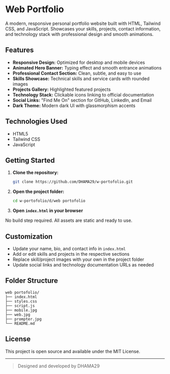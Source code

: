 # Web Portfolio

A modern, responsive personal portfolio website built with HTML, Tailwind CSS, and JavaScript. Showcases your skills, projects, contact information, and technology stack with professional design and smooth animations.

## Features

- **Responsive Design:** Optimized for desktop and mobile devices
- **Animated Hero Banner:** Typing effect and smooth entrance animations
- **Professional Contact Section:** Clean, subtle, and easy to use
- **Skills Showcase:** Technical skills and service cards with rounded images
- **Projects Gallery:** Highlighted featured projects
- **Technology Stack:** Clickable icons linking to official documentation
- **Social Links:** "Find Me On" section for GitHub, LinkedIn, and Email
- **Dark Theme:** Modern dark UI with glassmorphism accents

## Technologies Used

- HTML5
- Tailwind CSS
- JavaScript

## Getting Started

1. **Clone the repository:**
   ```sh
   git clone https://github.com/DHAMA29/w-portofolio.git
   ```
2. **Open the project folder:**
   ```sh
   cd w-portofolio/d/web portofolio
   ```
3. **Open `index.html` in your browser**

No build step required. All assets are static and ready to use.

## Customization

- Update your name, bio, and contact info in `index.html`
- Add or edit skills and projects in the respective sections
- Replace skill/project images with your own in the project folder
- Update social links and technology documentation URLs as needed

## Folder Structure

```
web portofolio/
├── index.html
├── styles.css
├── script.js
├── mobile.jpg
├── web.jpg
├── prompter.jpg
└── README.md
```

## License

This project is open source and available under the MIT License.

---

> Designed and developed by DHAMA29
